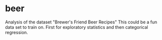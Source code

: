 # beer

Analysis of the dataset "Brewer's Friend Beer Recipes"
This could be a fun data set to train on.
First for exploratory statistics and then categorical regression.

